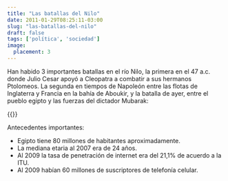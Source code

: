 ```yaml
---
title: "Las batallas del Nilo"
date: 2011-01-29T08:25:11-03:00
slug: "las-batallas-del-nilo"
draft: false
tags: ['política', 'sociedad']
image:
  placement: 3
---
```


Han habido 3 importantes batallas en el río Nilo, la primera en el 47
a.c. donde Julio Cesar apoyó a Cleopatra a combatir a sus hermanos
Ptolomeos. La segunda en tiempos de Napoleón entre las flotas de
Inglaterra y Francia en la bahía de Aboukir, y la batalla de ayer, entre
el pueblo egipto y las fuerzas del dictador Mubarak:

{{<youtube dBtYLBQPRGQ>}}

Antecedentes importantes:

-   Egipto tiene 80 millones de habitantes aproximadamente.
-   La mediana etaria al 2007 era de 24 años.
-   Al 2009 la tasa de penetración de internet era del 21,1% de acuerdo
    a la ITU.
-   Al 2009 habían 60 millones de suscriptores de telefonía celular.
